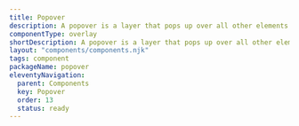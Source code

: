 ```yaml
---
title: Popover
description: A popover is a layer that pops up over all other elements on a page. It’s like a little information bubble that pops up near the anchor element to provide more related additional content.
componentType: overlay
shortDescription: A popover is a layer that pops up over all other elements on a page.
layout: "components/components.njk"
tags: component
packageName: popover
eleventyNavigation:
  parent: Components
  key: Popover
  order: 13
  status: ready
---
```


